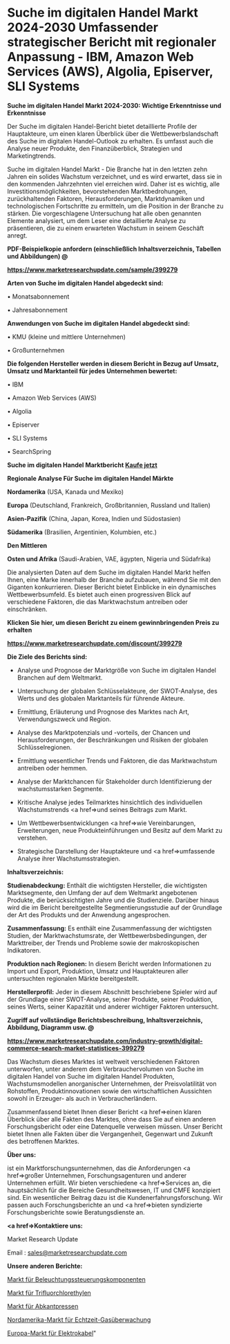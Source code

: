 # Suche im digitalen Handel Markt 2024-2030 Umfassender strategischer Bericht mit regionaler Anpassung - IBM, Amazon Web Services (AWS), Algolia, Episerver, SLI Systems

<strong>Suche im digitalen Handel Markt 2024-2030: Wichtige Erkenntnisse und Erkenntnisse</strong>

Der Suche im digitalen Handel-Bericht bietet detaillierte Profile der Hauptakteure, um einen klaren Überblick über die Wettbewerbslandschaft des Suche im digitalen Handel-Outlook zu erhalten. Es umfasst auch die Analyse neuer Produkte, den Finanzüberblick, Strategien und Marketingtrends.

Suche im digitalen Handel Markt - Die Branche hat in den letzten zehn Jahren ein solides Wachstum verzeichnet, und es wird erwartet, dass sie in den kommenden Jahrzehnten viel erreichen wird. Daher ist es wichtig, alle Investitionsmöglichkeiten, bevorstehenden Marktbedrohungen, zurückhaltenden Faktoren, Herausforderungen, Marktdynamiken und technologischen Fortschritte zu ermitteln, um die Position in der Branche zu stärken. Die vorgeschlagene Untersuchung hat alle oben genannten Elemente analysiert, um dem Leser eine detaillierte Analyse zu präsentieren, die zu einem erwarteten Wachstum in seinem Geschäft anregt.



<strong><b>PDF-Beispielkopie anfordern (einschließlich Inhaltsverzeichnis, Tabellen und Abbildungen) @ </b></strong>

<strong><a href=https://www.marketresearchupdate.com/sample/399279>

<strong>https://www.marketresearchupdate.com/sample/399279</u></a></strong></strong>



<strong>Arten von Suche im digitalen Handel abgedeckt sind:</strong>

• Monatsabonnement

• Jahresabonnement



<strong>Anwendungen von Suche im digitalen Handel abgedeckt sind:</strong>

• KMU (kleine und mittlere Unternehmen)

• Großunternehmen



<strong>Die folgenden Hersteller werden in diesem Bericht in Bezug auf Umsatz, Umsatz und Marktanteil für jedes Unternehmen bewertet:</strong>

• IBM

• Amazon Web Services (AWS)

• Algolia

• Episerver

• SLI Systems

• SearchSpring



<strong>Suche im digitalen Handel Marktbericht <a href=https://www.marketresearchupdate.com/buynow/399279>Kaufe jetzt</a></strong>



<strong>Regionale Analyse Für Suche im digitalen Handel Märkte</strong>



<strong>Nordamerika</strong> (USA, Kanada und Mexiko)



<strong>Europa</strong> (Deutschland, Frankreich, Großbritannien, Russland und Italien)



<strong>Asien-Pazifik</strong> (China, Japan, Korea, Indien und Südostasien)



<strong>Südamerika</strong> (Brasilien, Argentinien, Kolumbien, etc.)



<strong>Den Mittleren</strong> 

<strong>Osten und Afrika</strong> (Saudi-Arabien, VAE, ägypten, Nigeria und Südafrika)

Die analysierten Daten auf dem Suche im digitalen Handel Markt helfen Ihnen, eine Marke innerhalb der Branche aufzubauen, während Sie mit den Giganten konkurrieren. Dieser Bericht bietet Einblicke in ein dynamisches Wettbewerbsumfeld. Es bietet auch einen progressiven Blick auf verschiedene Faktoren, die das Marktwachstum antreiben oder einschränken.



<strong>Klicken Sie hier, um diesen Bericht zu einem gewinnbringenden Preis zu erhalten
</strong>

<strong><a href=https://www.marketresearchupdate.com/discount/399279>https://www.marketresearchupdate.com/discount/399279</b></u></strong></a>



<strong>Die Ziele des Berichts sind:</strong>

- Analyse und Prognose der Marktgröße von Suche im digitalen Handel Branchen auf dem Weltmarkt.

- Untersuchung der globalen Schlüsselakteure, der SWOT-Analyse, des Werts und des globalen Marktanteils für führende Akteure.

- Ermittlung, Erläuterung und Prognose des Marktes nach Art, Verwendungszweck und Region.

- Analyse des Marktpotenzials und -vorteils, der Chancen und Herausforderungen, der Beschränkungen und Risiken der globalen Schlüsselregionen.

- Ermittlung wesentlicher Trends und Faktoren, die das Marktwachstum antreiben oder hemmen.

- Analyse der Marktchancen für Stakeholder durch Identifizierung der wachstumsstarken Segmente.

- Kritische Analyse jedes Teilmarktes hinsichtlich des individuellen Wachstumstrends <a href=>und</a> seines Beitrags zum Markt.

- Um Wettbewerbsentwicklungen <a href=>wie</a> Vereinbarungen, Erweiterungen, neue Produkteinführungen und Besitz auf dem Markt zu verstehen.

- Strategische Darstellung der Hauptakteure und <a href=>umfas</a>sende Analyse ihrer Wachstumsstrategien.



<strong>Inhaltsverzeichnis:</strong>



<strong>Studienabdeckung:</strong> Enthält die wichtigsten Hersteller, die wichtigsten Marktsegmente, den Umfang der auf dem Weltmarkt angebotenen Produkte, die berücksichtigten Jahre und die Studienziele. Darüber hinaus wird die im Bericht bereitgestellte Segmentierungsstudie auf der Grundlage der Art des Produkts und der Anwendung angesprochen.



<strong>Zusammenfassung:</strong> Es enthält eine Zusammenfassung der wichtigsten Studien, der Marktwachstumsrate, der Wettbewerbsbedingungen, der Markttreiber, der Trends und Probleme sowie der makroskopischen Indikatoren.



<strong>Produktion nach Regionen:</strong> In diesem Bericht werden Informationen zu Import und Export, Produktion, Umsatz und Hauptakteuren aller untersuchten regionalen Märkte bereitgestellt.



<strong>Herstellerprofil:</strong> Jeder in diesem Abschnitt beschriebene Spieler wird auf der Grundlage einer SWOT-Analyse, seiner Produkte, seiner Produktion, seines Werts, seiner Kapazität und anderer wichtiger Faktoren untersucht.



<strong><b>Zugriff auf vollständige Berichtsbeschreibung, Inhaltsverzeichnis, Abbildung, Diagramm usw. @ </b></strong>

<strong><a href=https://www.marketresearchupdate.com/industry-growth/digital-commerce-search-market-statistices-399279>https://www.marketresearchupdate.com/industry-growth/digital-commerce-search-market-statistices-399279</a></strong>

Das Wachstum dieses Marktes ist weltweit verschiedenen Faktoren unterworfen, unter anderem dem Verbrauchervolumen von Suche im digitalen Handel von Suche im digitalen Handel Produkten, Wachstumsmodellen anorganischer Unternehmen, der Preisvolatilität von Rohstoffen, Produktinnovationen sowie den wirtschaftlichen Aussichten sowohl in Erzeuger- als auch in Verbraucherländern.

Zusammenfassend bietet Ihnen dieser Bericht <a href=>einen</a> klaren Überblick über alle Fakten des Marktes, ohne dass Sie auf einen anderen Forschungsbericht oder eine Datenquelle verweisen müssen. Unser Bericht bietet Ihnen alle Fakten über die Vergangenheit, Gegenwart und Zukunft des betroffenen Marktes.



<strong>Über uns:</strong>

 ist ein Marktforschungsunternehmen, das die Anforderungen <a href=>großer</a> Unternehmen, Forschungsagenturen und anderer Unternehmen erfüllt. Wir bieten verschiedene <a href=>Services</a> an, die hauptsächlich für die Bereiche Gesundheitswesen, IT und CMFE konzipiert sind. Ein wesentlicher Beitrag dazu ist die Kundenerfahrungsforschung. Wir passen auch Forschungsberichte an und <a href=>bieten</a> syndizierte Forschungsberichte sowie Beratungsdienste an.



<strong><a href=>Kontaktiere uns:</a></strong>

Market Research Update

Email : sales@marketresearchupdate.com



<strong>Unsere anderen Berichte:</strong>

<a href=https://www.linkedin.com/pulse/lighting-control-components-market-has-huge>Markt für Beleuchtungssteuerungskomponenten</a>

<a href=https://www.linkedin.com/pulse/trifluorochloroethylene-market-size-industry>Markt für Trifluorchlorethylen</a>

<a href=https://www.linkedin.com/pulse/press-brake-market-2023-analysis-growth-drivers-vendors>Markt für Abkantpressen</a>

<a href=https://www.linkedin.com/pulse/north-america-real-time-gas-monitoring-market>Nordamerika-Markt für Echtzeit-Gasüberwachung</a>

<a href=https://www.linkedin.com/pulse/europe-electrical-wire-cable-market-2023-top-industry>Europa-Markt für Elektrokabel</a>"
